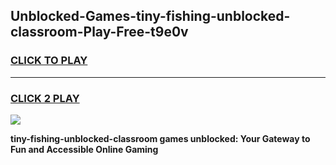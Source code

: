 
## Unblocked-Games-tiny-fishing-unblocked-classroom-Play-Free-t9e0v
<h3>
<a href="https://premium76.site?title=tiny-fishing-unblocked-classroom&ref=10A">CLICK TO PLAY</a></h3>
<hr>

<h3>
<a href="https://premium76.site?title=tiny-fishing-unblocked-classroom&ref=10A">CLICK 2 PLAY</a>
  
</h3>

<a href="https://premium76.site?title=tiny-fishing-unblocked-classroom&ref=10A"><img src="https://clearcache.store/games.png"></a>


**tiny-fishing-unblocked-classroom games unblocked: Your Gateway to Fun and Accessible Online Gaming**
